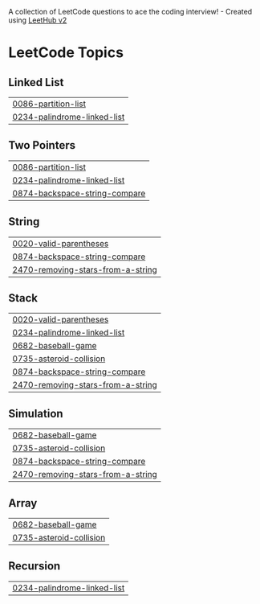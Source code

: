 A collection of LeetCode questions to ace the coding interview! - Created using [LeetHub v2](https://github.com/arunbhardwaj/LeetHub-2.0)
<!---LeetCode Topics Start-->
# LeetCode Topics
## Linked List
|  |
| ------- |
| [0086-partition-list](https://github.com/Prakharjain1211/LeetCode/tree/master/0086-partition-list) |
| [0234-palindrome-linked-list](https://github.com/Prakharjain1211/LeetCode/tree/master/0234-palindrome-linked-list) |
## Two Pointers
|  |
| ------- |
| [0086-partition-list](https://github.com/Prakharjain1211/LeetCode/tree/master/0086-partition-list) |
| [0234-palindrome-linked-list](https://github.com/Prakharjain1211/LeetCode/tree/master/0234-palindrome-linked-list) |
| [0874-backspace-string-compare](https://github.com/Prakharjain1211/LeetCode/tree/master/0874-backspace-string-compare) |
## String
|  |
| ------- |
| [0020-valid-parentheses](https://github.com/Prakharjain1211/LeetCode/tree/master/0020-valid-parentheses) |
| [0874-backspace-string-compare](https://github.com/Prakharjain1211/LeetCode/tree/master/0874-backspace-string-compare) |
| [2470-removing-stars-from-a-string](https://github.com/Prakharjain1211/LeetCode/tree/master/2470-removing-stars-from-a-string) |
## Stack
|  |
| ------- |
| [0020-valid-parentheses](https://github.com/Prakharjain1211/LeetCode/tree/master/0020-valid-parentheses) |
| [0234-palindrome-linked-list](https://github.com/Prakharjain1211/LeetCode/tree/master/0234-palindrome-linked-list) |
| [0682-baseball-game](https://github.com/Prakharjain1211/LeetCode/tree/master/0682-baseball-game) |
| [0735-asteroid-collision](https://github.com/Prakharjain1211/LeetCode/tree/master/0735-asteroid-collision) |
| [0874-backspace-string-compare](https://github.com/Prakharjain1211/LeetCode/tree/master/0874-backspace-string-compare) |
| [2470-removing-stars-from-a-string](https://github.com/Prakharjain1211/LeetCode/tree/master/2470-removing-stars-from-a-string) |
## Simulation
|  |
| ------- |
| [0682-baseball-game](https://github.com/Prakharjain1211/LeetCode/tree/master/0682-baseball-game) |
| [0735-asteroid-collision](https://github.com/Prakharjain1211/LeetCode/tree/master/0735-asteroid-collision) |
| [0874-backspace-string-compare](https://github.com/Prakharjain1211/LeetCode/tree/master/0874-backspace-string-compare) |
| [2470-removing-stars-from-a-string](https://github.com/Prakharjain1211/LeetCode/tree/master/2470-removing-stars-from-a-string) |
## Array
|  |
| ------- |
| [0682-baseball-game](https://github.com/Prakharjain1211/LeetCode/tree/master/0682-baseball-game) |
| [0735-asteroid-collision](https://github.com/Prakharjain1211/LeetCode/tree/master/0735-asteroid-collision) |
## Recursion
|  |
| ------- |
| [0234-palindrome-linked-list](https://github.com/Prakharjain1211/LeetCode/tree/master/0234-palindrome-linked-list) |
<!---LeetCode Topics End-->